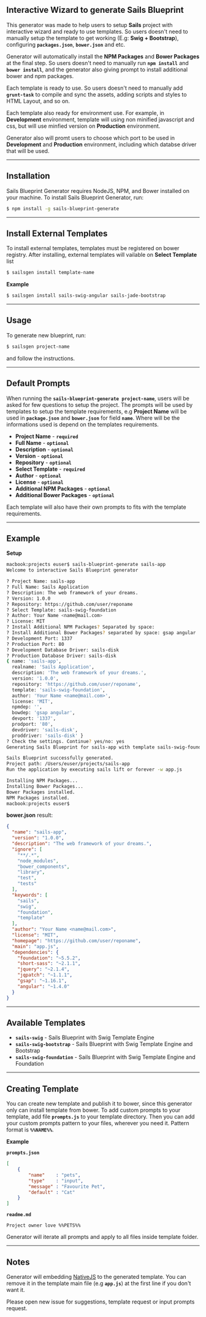 ## **Interactive Wizard to generate Sails Blueprint**

This generator was made to help users to setup **Sails** project with interactive wizard and ready to use templates.
So users doesn't need to manually setup the template to get working (E.g: **Swig + Bootstrap**), configuring **`packages.json`**, **`bower.json`** and etc.

Generator will automatically install the **NPM Packages** and **Bower Packages** at the final step.
So users doesn't need to manually run **`npm install`** and **`bower install`**, and the generator also giving 
prompt to install additional bower and npm packages.

Each template is ready to use. So users doesn't need to manually add **`grunt-task`** to compile and sync the assets,
adding scripts and styles to HTML Layout, and so on.

Each template also ready for environment use.
For example, in **Development** environment, template will using non minified javascript and css,
but will use minfied version on **Production** environment.
 
Generator also will promt users to choose which port to be used in **Development** and **Production** environment, including which
databse driver that will be used.

***
## **Installation**

Sails Blueprint Generator requires NodeJS, NPM, and Bower installed on your machine.
To install Sails Blueprint Generator, run:

```bash
$ npm install -g sails-blueprint-generate
```

***
## **Install External Templates**

To install external templates, templates must be registered on bower registry.
After installing, external templates will vailable on **Select Template** list

```bash
$ sailsgen install template-name
```

**Example**

```bash
$ sailsgen install sails-swig-angular sails-jade-bootstrap
```

***
## **Usage**

To generate new blueprint, run:

```bash
$ sailsgen project-name
```

and follow the instructions.

***
## **Default Prompts**

When running the **`sails-blueprint-generate project-name`**, users will be asked for few questions to setup the project.
The prompts will be used by templates to setup the template requirements, e.g **Project Name** will be used in **`package.json`** and **`bower.json`** for field **`name`**.
Where will be the informations used is depend on the templates requirements.

* **Project Name** - **`required`**
* **Full Name** - **`optional`**
* **Description** - **`optional`**
* **Version** - **`optional`**
* **Repository** - **`optional`**
* **Select Template** - **`required`**
* **Author** - **`optional`**
* **License** - **`optional`**
* **Additional NPM Packages** - **`optional`**
* **Additional Bower Packages** - **`optional`**

Each template will also have their own prompts to fits with the template requirements.

***
## **Example**

**Setup**

```bash
macbook:projects euser$ sails-blueprint-generate sails-app
Welcome to interactive Sails Blueprint generator

? Project Name: sails-app
? Full Name: Sails Application
? Description: The web framework of your dreams.
? Version: 1.0.0
? Repository: https://github.com/user/reponame
? Select Template: sails-swig-foundation
? Author: Your Name <name@mail.com>
? License: MIT
? Install Additional NPM Packages? Separated by space: 
? Install Additional Bower Packages? separated by space: gsap angular
? Development Port: 1337
? Production Port: 80
? Development Database Driver: sails-disk
? Production Database Driver: sails-disk
{ name: 'sails-app',
  realname: 'Sails Application',
  description: 'The web framework of your dreams.',
  version: '1.0.0',
  repository: 'https://github.com/user/reponame',
  template: 'sails-swig-foundation',
  author: 'Your Name <name@mail.com>',
  license: 'MIT',
  npmdep: '',
  bowdep: 'gsap angular',
  devport: '1337',
  prodport: '80',
  devdriver: 'sails-disk',
  proddriver: 'sails-disk' }
? Check the settings. Continue? yes/no: yes
Generating Sails Blueprint for sails-app with template sails-swig-foundation ...

Sails Blueprint successfully generated.
Project path: /Users/euser/projects/sails-app
Run the application by executing sails lift or forever -w app.js

Installing NPM Packages...
Installing Bower Packages...
Bower Packages installed.
NPM Packages installed.
macbook:projects euser$ 
```

**bower.json** result:
```json
{
  "name": "sails-app",
  "version": "1.0.0",
  "description": "The web framework of your dreams.",
  "ignore": [
    "**/.*",
    "node_modules",
    "bower_components",
    "library",
    "test",
    "tests"
  ],
  "keywords": [
    "sails",
    "swig",
    "foundation",
    "template"
  ],
  "author": "Your Name <name@mail.com>",
  "license": "MIT",
  "homepage": "https://github.com/user/reponame",
  "main": "app.js",
  "dependencies": {
    "foundation": "~5.5.2",
    "short-sass": "~2.1.1",
    "jquery": "~2.1.4",
    "jqpatch": "~1.1.1",
    "gsap": "~1.16.1",
    "angular": "~1.4.0"
  }
}
```

***
## **Available Templates**

* **`sails-swig`** - Sails Blueprint with Swig Template Engine
* **`sails-swig-bootstrap`** - Sails Blueprint with Swig Template Engine and Bootstrap
* **`sails-swig-foundation`** - Sails Blueprint with Swig Template Engine and Foundation

***
## **Creating Template**

You can create new template and publish it to bower, since this generator only can install template from bower.
To add custom prompts to your template, add file **`prompts.js`** to your template directory. Then you can add
your custom prompts pattern to your files, wherever you need it. Pattern format is **`%%NAME%%`**.

**Example**

**`prompts.json`**

```json
[
    {
        "name"    : "pets",
        "type"    : "input",
        "message" : "Favourite Pet",
        "default" : "Cat"
    }
]
```

**`readme.md`**

```
Project owner love %%PETS%%
```

Generator will iterate all prompts and apply to all files inside template folder.

***
## **Notes**

Generator will embedding [NativeJS](https://github.com/mahdaen/native-js) to the generated template. You can remove it 
in the template main file (e.g **`app.js`**) at the first line if you don't want it.

Please open new issue for suggestions, template request or input prompts request.